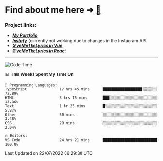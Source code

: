 # Find about me here ➜ [🧑](https://pauabella.dev)

### Project links:
- ***[My Portfolio](https://pauabella.dev)***
- ***[Instafy](https://instafy.me)*** (currently not working due to changes in the Instagram API)
- ***[GiveMeTheLyrics in Vue](https://lyrics.pauabella.dev)***
- ***[GiveMeTheLyrics in React](https://pauabella.dev/GiveMeTheLyrics)***

---
<!--START_SECTION:waka-->
![Code Time](http://img.shields.io/badge/Code%20Time-1%2C304%20hrs%2052%20mins-blue)

📊 **This Week I Spent My Time On** 

```text
💬 Programming Languages: 
TypeScript               17 hrs 45 mins      ██████████████████░░░░░░░   72.89% 
HTML                     3 hrs 15 mins       ███░░░░░░░░░░░░░░░░░░░░░░   13.36% 
Text                     1 hr 25 mins        █░░░░░░░░░░░░░░░░░░░░░░░░   5.87% 
Other                    50 mins             ░░░░░░░░░░░░░░░░░░░░░░░░░   3.48% 
CSS                      29 mins             ░░░░░░░░░░░░░░░░░░░░░░░░░   2.04%

🔥 Editors: 
VS Code                  24 hrs 21 mins      █████████████████████████   100.0%

```


 Last Updated on 22/07/2022 06:29:30 UTC
<!--END_SECTION:waka-->
